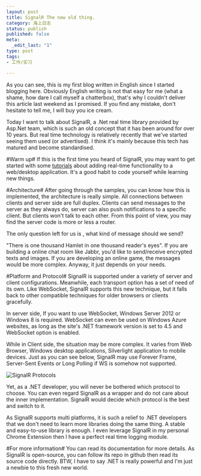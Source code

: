 ```yaml
---
layout: post
title: SignalR The new old thing.
category: 海上日志
status: publish
published: false
meta:
  _edit_last: "1"
type: post
tags:
- 工作/实习

---
```

As you can see, this is my first blog written in English since I started blogging here. Obviously English writing is not that easy for me (what a shame, how dare I call myself a chatterbox), that's why I couldn't deliver this article last weekend as I promised. If you find any mistake, don't hesitate to tell me, I will buy you ice cream.

Today I want to talk about SignalR, a .Net real time library provided by Asp.Net team, which is such an old concept that it has been around for over 10 years. But real time technology is relatively recently that we've started seeing them used (or advertised). I think it's mainly because this tech has matured and become standardised.

#Warm up#
If this is the first time you heard of SignalR, you may want to get started with some [tutorials](http://www.signalr.net/) about adding real-time functionality to a web/desktop application. It's a good habit to code yourself while learning new things.

#Architecture#
After going through the samples, you can know how this is implemented, the architecture is really simple. All connections between clients and server side are full duplex. Clients can send messages to the server as they always do, server can also push notifications to a specific client. But clients won't talk to each other. From this point of view, you may find the server code is more or less a router.

The only question left for us is , what kind of message should we send?

"There is one thousand Hamlet in one thousand reader's eyes". If you are building a online chat room like Jabbr, you'd like to send/receive encrypted texts and images. If you are developing an online game, the messages would be more complex. Anyway, it just depends on your needs.

#Platform and Protocol#
SignalR is supported under a variety of server and client configurations. Meanwhile, each transport option has a set of need of its own. Like WebSocket, SignalR supports this new technique, but it falls back to other compatible techniques for older browsers or clients gracefully.

In server side, If you want to use WebSocket, Windows Server 2012 or Windows 8 is required. WebSocket can even be used on Windows Azure websites, as long as the site's .NET framework version is set to 4.5 and WebSocket option is enabled.

While in Client side, the situation may be more complex. It varies from Web Browser, Windows desktop applications, Silverlight application to mobile devices. Just as you can see below, SignalR may use Forever Frame, Server-Sent Events or Long Polling if WS is somehow not supported.

![SignalR Protocols](http://blogs.msdn.com/cfs-file.ashx/__key/communityserver-blogs-components-weblogfiles/00-00-01-60-23/2605.4.jpg)

Yet, as a .NET developer, you will never be bothered which protocol to choose. You can even regard SignalR as a wrapper and do not care about the inner implementation. SignalR would decide which protocol is the best and switch to it.

As SignalR supports multi platforms, it is such a relief to .NET developers that we don't need to learn more libraries doing the same thing. A stable and  easy-to-use library is enough. I even leverage SignalR in my personal Chrome Extension then I have a perfect real time logging module.

#For more information#
You can read its documentation for more details. As SignalR is open-source, you can follow its repo in github then read its source code directly. BTW, I have to say .NET is really powerful and I'm just a newbie to this fresh new world.

